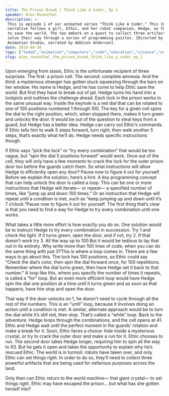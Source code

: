 ```yaml
---
title: The Prison Break | Think Like A Coder, Ep 1
speaker: Alex Rosenthal
description: >-
 This is episode 1 of our animated series "Think Like A Coder." This 10-episode
 narrative follows a girl, Ethic, and her robot companion, Hedge, as they attempt
 to save the world. The two embark on a quest to collect three artifacts and must
 solve their way through a series of programming puzzles. [Directed by Kozmonot
 Animation Studio, narrated by Addison Anderson].
date: 2019-09-30
tags: ["teded","animation","computers","code","education","science","engineering","programming"]
slug: alex_rosenthal_the_prison_break_think_like_a_coder_ep_1
---
```


Upon emerging from stasis, Ethic is the unfortunate recipient of three surprises. The
first: a prison cell. The second: complete amnesia. And the third: a mysterious stranger 
has gotten stuck squeezing through the bars on her window. His name is Hedge, and he has
come to help Ethic save the world. But first they have to break out of jail. Hedge turns
his hand into a lockpick and outlines the challenge ahead. Each lock in the prison works 
in the same unusual way. Inside the keyhole is a red dial that can be rotated to one of
100 positions numbered 1 through 100. The key for a given cell spins the dial to the
right position, which, when stopped there, makes it turn green and unlocks the door. It
would be out of the question to steal keys from a guard, but Hedge has a better
idea. Hedge can carry out Ethic‘s commands. If Ethic tells him to walk 5 steps forward,
turn right, then walk another 5 steps, that’s exactly what he’ll do. Hedge needs specific
instructions though.

If Ethic says “pick the lock” or “try every combination” that would be too vague, but
“spin the dial 5 positions forward” would work. Once out of the cell, they will only have 
a few moments to crack the lock for the outer prison door too before the guards catch
them. So what instructions will allow Hedge to efficiently open any door? Pause now to
figure it out for yourself. Before we explain the solution, here’s a hint. A key
programming concept that can help unlock the door is called a loop. This can be one or
more instructions that Hedge will iterate— or repeat— a specified number of times, like
“jump up and down 100 times.” Or an instruction that Hedge will repeat until a condition
is met, such as “keep jumping up and down until it’s 7 o’clock.”Pause now to figure it
out for yourself. The first thing that’s clear is that you need to find a way for Hedge to
try every combination until one works.

What takes a little more effort is how exactly you do so. One solution would be to
instruct Hedge to try every combination in succession. Try 1 and check the light. If it
turns green, open the door, and if not, try 2. If that doesn’t work try 3. All the way
up to 100.But it would be tedious to lay that out in its entirety. Why write more than
100 lines of code, when you can do the same thing with just 3?This is where a loop comes
in. There are a few ways to go about this. The lock has 100 positions, so Ethic could say
“Check the dial’s color, then spin the dial forward once, for 100 repetitions. Remember
where the dial turns green, then have Hedge set it back to that number.” A loop like
this, where you specify the number of times it repeats, is called a “for" loop. But an
even more efficient loop would have Hedge spin the dial one position at a time until it
turns green and as soon as that happens, have him stop and open the door.

That way if the door unlocks on 1, he doesn’t need to cycle through all the rest of the
numbers. This is an “until” loop, because it involves doing an action until a condition
is met. A similar, alternate approach would be to turn the dial while it’s still red,
then stop. That’s called a “while” loop. Back to the adventure. Hedge loops through the
combinations, and the cell opens at 41. Ethic and Hedge wait until the perfect moment in
the guards’ rotation and make a break for it. Soon, Ethic faces a choice: hide inside a
mysterious crystal, or try to crack the outer door and make a run for it. Ethic chooses
to run. The second door takes Hedge longer, requiring him to spin all the way to 93. But
he gets it open and takes the opportunity to explain why he’s rescued Ethic. The world is
in turmoil: robots have taken over, and only Ethic can set things right. In order to do
so, they’ll need to collect three powerful artifacts that are being used for nefarious 
purposes across the land.

Only then can Ethic return to the world machine— that giant crystal— to set things
right. Ethic may have escaped the prison… but what has she gotten herself
into?

<!--
ad_duration=0
event="TED-Ed"
external_start_time=0
intro_duration=0
is_subtitle_required="False"
is_talk_featured="False"
language="en"
language_swap="False"
native_language="en"
number_of_related_talks=6
number_of_speakers=1
number_of_subtitled_videos=0
number_of_tags=8
number_of_talk_download_languages=20
number_of_talk_more_resources=0
number_of_talk_recommendations=0
number_of_talks_take_actions=0
post_ad_duration=0
published_timestamp="2019-09-30 18:51:12"
recording_date="2019-09-30"
speaker_description="Producer"
speaker_is_published=1
speaker_name="Alex Rosenthal"
talk_name="The Prison Break | Think Like A Coder, Ep 1"
talks_tags=["teded","animation","computers","code","education","science","engineering","programming"]
url_photo_speaker="https://pe.tedcdn.com/images/ted/77f7d72948353b5a29b96eeefcdef099734e325f_254x191.jpg"
url_photo_talk="https://s3.amazonaws.com/talkstar-photos/uploads/24a1d93e-74d7-4a2a-8dda-5e050002670d/Textless_TLAC.jpg"
url_webpage="https://www.ted.com/talks/alex_rosenthal_the_prison_break_think_like_a_coder_ep_1"
video_type_name="TED-Ed Original"
-->